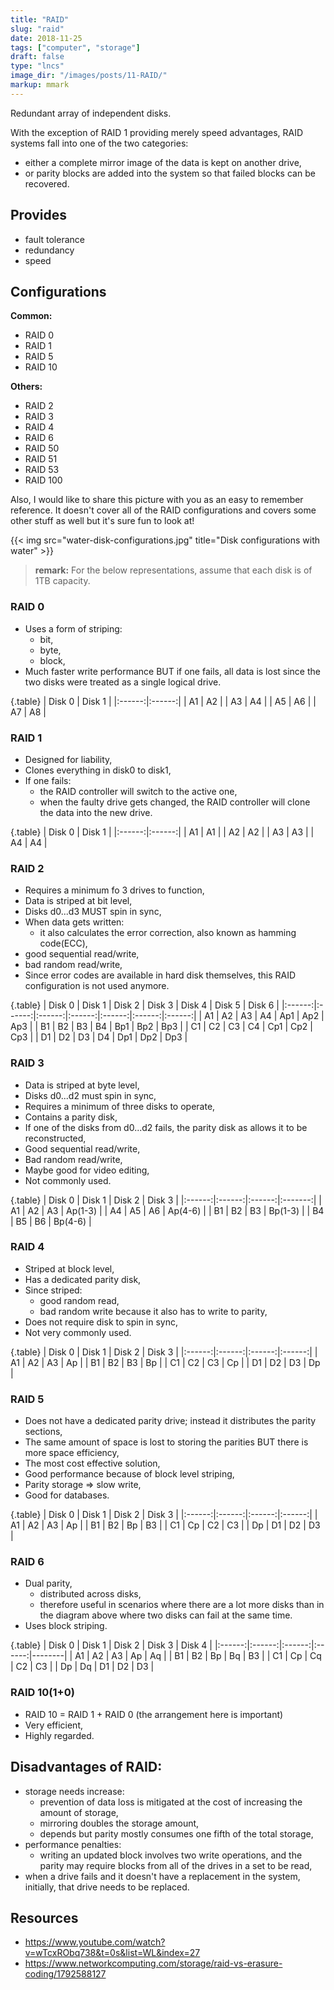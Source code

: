 ```yaml
---
title: "RAID"
slug: "raid"
date: 2018-11-25
tags: ["computer", "storage"]
draft: false
type: "lncs"
image_dir: "/images/posts/11-RAID/"
markup: mmark
---
```

Redundant array of independent disks.

With the exception of RAID 1 providing merely speed advantages, RAID systems fall into one of the two categories:

- either a complete mirror image of the data is kept on another drive,
- or parity blocks are added into the system so that failed blocks can be recovered.

## Provides

- fault tolerance
- redundancy
- speed

## Configurations

**Common:**

- RAID 0
- RAID 1
- RAID 5
- RAID 10

**Others:**

- RAID 2
- RAID 3
- RAID 4
- RAID 6
- RAID 50
- RAID 51
- RAID 53
- RAID 100

Also, I would like to share this picture with you as an easy to remember reference. It doesn't cover all of the RAID configurations and covers some other stuff as well but it's sure fun to look at!

{{< img src="water-disk-configurations.jpg" title="Disk configurations with water" >}}

> **remark:** For the below representations, assume that each disk is of 1TB capacity.

### RAID 0

- Uses a form of striping:
	- bit,
	- byte,
	- block,
- Much faster write performance BUT if one fails, all data is lost since the two disks were treated as a single logical drive.

{.table}
| Disk 0 | Disk 1 |
|:------:|:------:|
|   A1   |   A2   |
|   A3   |   A4   |
|   A5   |   A6   |
|   A7   |   A8   |

### RAID 1

- Designed for liability,
- Clones everything in disk0 to disk1,
- If one fails:
	- the RAID controller will switch to the active one,
	- when the faulty drive gets changed, the RAID controller will clone the data into the new drive.

{.table}
| Disk 0 | Disk 1 |
|:------:|:------:|
|   A1   |   A1   |
|   A2   |   A2   |
|   A3   |   A3   |
|   A4   |   A4   |

### RAID 2

- Requires a minimum fo 3 drives to function,
- Data is striped at bit level,
- Disks d0...d3 MUST spin in sync,
- When data gets written:
	- it also calculates the error correction, also known as hamming code(ECC),
- good sequential read/write,
- bad random read/write,
- Since error codes are available in hard disk themselves, this RAID configuration is not used anymore.

{.table}
| Disk 0 | Disk 1 | Disk 2 | Disk 3 | Disk 4 | Disk 5 | Disk 6 |
|:------:|:------:|:------:|:------:|:------:|:------:|:------:|
|   A1   |   A2   |   A3   |   A4   |   Ap1  |   Ap2  |   Ap3  |
|   B1   |   B2   |   B3   |   B4   |   Bp1  |   Bp2  |   Bp3  |
|   C1   |   C2   |   C3   |   C4   |   Cp1  |   Cp2  |   Cp3  |
|   D1   |   D2   |   D3   |   D4   |   Dp1  |   Dp2  |   Dp3  |

### RAID 3

- Data is striped at byte level,
- Disks d0...d2 must spin in sync,
- Requires a minimum of three disks to operate,
- Contains a parity disk,
- If one of the disks from d0...d2 fails, the parity disk as allows it to be reconstructed,
- Good sequential read/write,
- Bad random read/write,
- Maybe good for video editing,
- Not commonly used.

{.table}
| Disk 0 | Disk 1 | Disk 2 | Disk 3 |
|:------:|:------:|:------:|:-------:|
|   A1   |   A2   |   A3   | Ap(1-3) |
|   A4   |   A5   |   A6   | Ap(4-6) |
|   B1   |   B2   |   B3   | Bp(1-3) |
|   B4   |   B5   |   B6   | Bp(4-6) |

### RAID 4

- Striped at block level,
- Has a dedicated parity disk,
- Since striped:
	- good random read,
	- bad random write because it also has to write to parity,
- Does not require disk to spin in sync,
- Not very commonly used.

{.table}
| Disk 0 | Disk 1 | Disk 2 | Disk 3 |
|:------:|:------:|:------:|:------:|
|   A1   |   A2   |   A3   |   Ap   |
|   B1   |   B2   |   B3   |   Bp   |
|   C1   |   C2   |   C3   |   Cp   |
|   D1   |   D2   |   D3   |   Dp   |

### RAID 5

- Does not have a dedicated parity drive; instead it distributes the parity sections,
- The same amount of space is lost to storing the parities BUT there is more space efficiency,
- The most cost effective solution,
- Good performance because of block level striping,
- Parity storage => slow write,
- Good for databases.

{.table}
| Disk 0 | Disk 1 | Disk 2 | Disk 3 |
|:------:|:------:|:------:|:------:|
|   A1   |   A2   |   A3   |   Ap   |
|   B1   |   B2   |   Bp   |   B3   |
|   C1   |   Cp   |   C2   |   C3   |
|   Dp   |   D1   |   D2   |   D3   |

### RAID 6

- Dual parity,
	- distributed across disks,
	- therefore useful in scenarios where there are a lot more disks than in the diagram above where two disks can fail at the same time.
- Uses block striping.

{.table}
| Disk 0 | Disk 1 | Disk 2 | Disk 3 | Disk 4 |
|:------:|:------:|:------:|:------:|--------|
|   A1   |   A2   |   A3   |   Ap   | Aq     |
|   B1   |   B2   |   Bp   |   Bq   | B3     |
|   C1   |   Cp   |   Cq   |   C2   | C3     |
|   Dp   |   Dq   |   D1   |   D2   | D3     |

### RAID 10(1+0)

- RAID 10 = RAID 1 + RAID 0 (the arrangement here is important)
- Very efficient,
- Highly regarded.

## Disadvantages of RAID:

- storage needs increase:
	- prevention of data loss is mitigated at the cost of increasing the amount of storage,
	- mirroring doubles the storage amount,
	- depends but parity mostly consumes one fifth of the total storage,
- performance penalties:
	- writing an updated block involves two write operations, and the parity may require blocks from all of the drives in a set to be read,
- when a drive fails and it doesn't have a replacement in the system, initially, that drive needs to be replaced.

## Resources

- https://www.youtube.com/watch?v=wTcxRObq738&t=0s&list=WL&index=27
- https://www.networkcomputing.com/storage/raid-vs-erasure-coding/1792588127